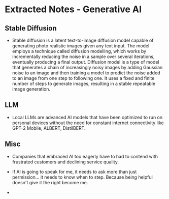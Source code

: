 # Extracted Notes - Generative AI

## Stable Diffusion

- Stable diffusion is a latent text-to-image diffusion model capable of generating photo realistic images given any text input. The model employs a technique called diffusion modelling, which works by incrementally reducing the noise in a sample over several iterations, eventually producing a final output. Diffusion model is a type of model that generates a chain of increasingly noisy images by adding Gaussian noise to an image and then training a model to predict the noise added to an image from one step to following one. It uses a fixed and finite number of steps to generate images, resulting in a stable repeatable image generation.

## LLM

- Local LLMs are advanced AI models that have been optimized to run on personal devices without the need for constant internet connectivity like GPT-2 Mobile, ALBERT, DistilBERT.

## Misc

- Companies that embraced AI too eagerly have to had to contend with frustrated customers and declining service quality.

- If AI is going to speak for me, it needs to ask more than just permission... it needs to know when to step. Because being helpful doesn't give it the right become me.
-
